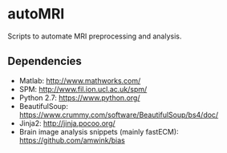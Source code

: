 # autoMRI
Scripts to automate MRI preprocessing and analysis.

## Dependencies
* Matlab: http://www.mathworks.com/
* SPM: http://www.fil.ion.ucl.ac.uk/spm/
* Python 2.7: https://www.python.org/
* BeautifulSoup: https://www.crummy.com/software/BeautifulSoup/bs4/doc/
* Jinja2: http://jinja.pocoo.org/
* Brain image analysis snippets (mainly fastECM): https://github.com/amwink/bias
